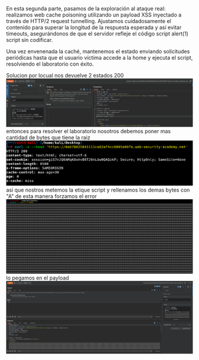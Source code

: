 En esta segunda parte, pasamos de la exploración al ataque real: realizamos web cache poisoning utilizando un payload XSS inyectado a través de HTTP/2 request tunnelling. Ajustamos cuidadosamente el contenido para superar la longitud de la respuesta esperada y así evitar timeouts, asegurándonos de que el servidor refleje el código script alert(1) script sin codificar.

Una vez envenenada la caché, mantenemos el estado enviando solicitudes periódicas hasta que el usuario víctima accede a la home y ejecuta el script, resolviendo el laboratorio con éxito.

Solucion
por locual nos devuelve 2 estados 200
![Pasted_image_20250811194157.png](Imagenes/Pasted_image_20250811194157.png)
entonces para resolver el laboratorio nosotros debemos poner mas cantidad de bytes que tiene la raiz 
![Pasted_image_20250812203210.png](Imagenes/Pasted_image_20250812203210.png)
asi que nostros metemos la etique script y rellenamos los demas bytes con "A" de esta manera forzamos el error
![Pasted_image_20250812203315.png](Imagenes/Pasted_image_20250812203315.png)
lo pegamos en el payload
![Pasted_image_20250812203353.png](Imagenes/Pasted_image_20250812203353.png)
